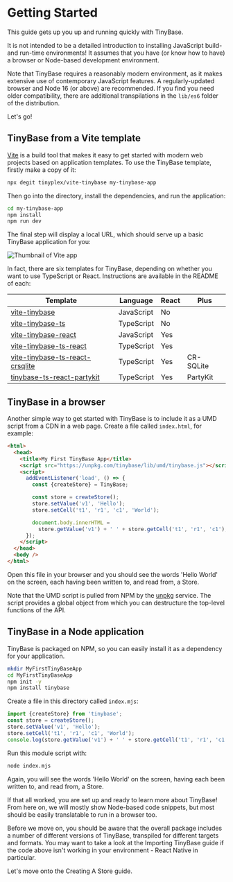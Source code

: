 # Getting Started

This guide gets up you up and running quickly with TinyBase.

It is not intended to be a detailed introduction to installing JavaScript build-
and run-time environments! It assumes that you have (or know how to have) a
browser or Node-based development environment.

Note that TinyBase requires a reasonably modern environment, as it makes
extensive use of contemporary JavaScript features. A regularly-updated browser
and Node 16 (or above) are recommended. If you find you need older
compatibility, there are additional transpilations in the `lib/es6` folder of
the distribution.

Let's go!

## TinyBase from a Vite template

[Vite](https://vitejs.dev/) is a build tool that makes it easy to get started
with modern web projects based on application templates. To use the TinyBase
template, firstly make a copy of it:

```sh
npx degit tinyplex/vite-tinybase my-tinybase-app
```

Then go into the directory, install the dependencies, and run the application:

```sh
cd my-tinybase-app
npm install
npm run dev
```

The final step will display a local URL, which should serve up a basic TinyBase
application for you:

![Thumbnail of Vite app](https://tinybase.org/vite-tinybase.png 'Thumbnail of Vite app')

In fact, there are six templates for TinyBase, depending on whether you
want to use TypeScript or React. Instructions are available in the README of
each:

| Template                                                                                       | Language   | React | Plus      |
| ---------------------------------------------------------------------------------------------- | ---------- | ----- | --------- |
| [vite-tinybase](https://github.com/tinyplex/vite-tinybase)                                     | JavaScript | No    |           |
| [vite-tinybase-ts](https://github.com/tinyplex/vite-tinybase-ts)                               | TypeScript | No    |           |
| [vite-tinybase-react](https://github.com/tinyplex/vite-tinybase-react)                         | JavaScript | Yes   |           |
| [vite-tinybase-ts-react](https://github.com/tinyplex/vite-tinybase-ts-react)                   | TypeScript | Yes   |           |
| [vite-tinybase-ts-react-crsqlite](https://github.com/tinyplex/vite-tinybase-ts-react-crsqlite) | TypeScript | Yes   | CR-SQLite |
| [tinybase-ts-react-partykit](https://github.com/tinyplex/tinybase-ts-react-partykit)           | TypeScript | Yes   | PartyKit  |

## TinyBase in a browser

Another simple way to get started with TinyBase is to include it as a UMD script
from a CDN in a web page. Create a file called `index.html`, for example:

```html
<html>
  <head>
    <title>My First TinyBase App</title>
    <script src="https://unpkg.com/tinybase/lib/umd/tinybase.js"></script>
    <script>
      addEventListener('load', () => {
        const {createStore} = TinyBase;

        const store = createStore();
        store.setValue('v1', 'Hello');
        store.setCell('t1', 'r1', 'c1', 'World');

        document.body.innerHTML =
          store.getValue('v1') + ' ' + store.getCell('t1', 'r1', 'c1');
      });
    </script>
  </head>
  <body />
</html>
```

Open this file in your browser and you should see the words 'Hello World' on the
screen, each having been written to, and read from, a Store.

Note that the UMD script is pulled from NPM by the [unpkg](https://unpkg.com)
service. The script provides a global object from which you can destructure the
top-level functions of the API.

## TinyBase in a Node application

TinyBase is packaged on NPM, so you can easily install it as a dependency for
your application.

```bash
mkdir MyFirstTinyBaseApp
cd MyFirstTinyBaseApp
npm init -y
npm install tinybase
```

Create a file in this directory called `index.mjs`:

```js yolo
import {createStore} from 'tinybase';
const store = createStore();
store.setValue('v1', 'Hello');
store.setCell('t1', 'r1', 'c1', 'World');
console.log(store.getValue('v1') + ' ' + store.getCell('t1', 'r1', 'c1'));
```

Run this module script with:

```bash
node index.mjs
```

Again, you will see the words 'Hello World' on the screen, having each been
written to, and read from, a Store.

If that all worked, you are set up and ready to learn more about TinyBase! From
here on, we will mostly show Node-based code snippets, but most should be easily
translatable to run in a browser too.

Before we move on, you should be aware that the overall package includes a
number of different versions of TinyBase, transpiled for different targets and
formats. You may want to take a look at the Importing TinyBase guide if the code
above isn't working in your environment - React Native in particular.

Let's move onto the Creating A Store guide.
